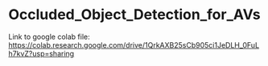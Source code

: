 # Occluded_Object_Detection_for_AVs

Link to google colab file: https://colab.research.google.com/drive/1QrkAXB25sCb905ci1JeDLH_0FuLh7kvZ?usp=sharing
